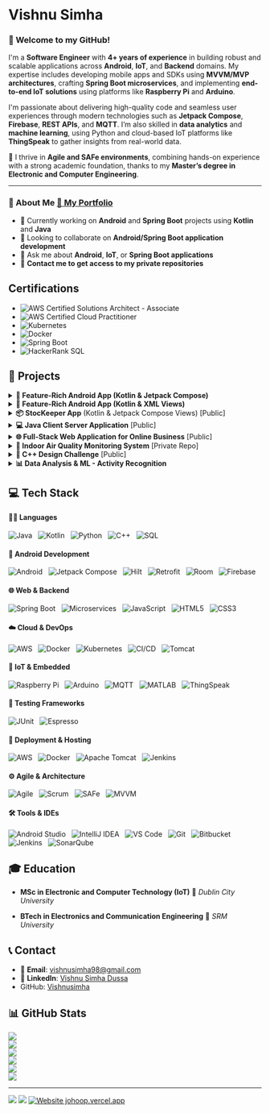 # Vishnu Simha 
### 👋 Welcome to my GitHub! 

I'm a **Software Engineer** with **4+ years of experience** in building robust and scalable applications across **Android**, **IoT**, and **Backend** domains. My expertise includes developing mobile apps and SDKs using **MVVM/MVP architectures**, crafting **Spring Boot microservices**, and implementing **end-to-end IoT solutions** using platforms like **Raspberry Pi** and **Arduino**.

I'm passionate about delivering high-quality code and seamless user experiences through modern technologies such as **Jetpack Compose**, **Firebase**, **REST APIs**, and **MQTT**. I’m also skilled in **data analytics** and **machine learning**, using Python and cloud-based IoT platforms like **ThingSpeak** to gather insights from real-world data.

🔁 I thrive in **Agile and SAFe environments**, combining hands-on experience with a strong academic foundation, thanks to my **Master’s degree in Electronic and Computer Engineering**.

---

### 🚀 About Me [🔗 My Portfolio](https://vishnusimha.github.io/vishnuportfolio/)

- 🔭 Currently working on **Android** and **Spring Boot** projects using **Kotlin** and **Java**  
- 👯 Looking to collaborate on **Android/Spring Boot application development**  
- 💬 Ask me about **Android**, **IoT**, or **Spring Boot applications**  
- 🔐 **Contact me to get access to my private repositories**


## Certifications

- ![AWS Certified Solutions Architect - Associate](https://img.shields.io/badge/AWS_Solutions_Architect_Associate-%23FF9900?style=for-the-badge&logo=amazonaws&logoColor=white)
- ![AWS Certified Cloud Practitioner](https://img.shields.io/badge/AWS_Cloud_Practitioner-%23FF9900?style=for-the-badge&logo=amazonaws&logoColor=white)
- ![Kubernetes](https://img.shields.io/badge/Kubernetes_%28Udemy%29-%2300578B?style=for-the-badge&logo=kubernetes&logoColor=white) 
- ![Docker](https://img.shields.io/badge/Docker_for_Java_Developers-%230db7ed?style=for-the-badge&logo=docker&logoColor=white) 
- ![Spring Boot](https://img.shields.io/badge/Spring_Boot_TDD%2C_Spring_Data%2C_Spring_Security-%236DB33F?style=for-the-badge&logo=springboot&logoColor=white) 
- ![HackerRank SQL](https://img.shields.io/badge/SQL_HackerRank-%2300C7B7?style=for-the-badge&logo=hackerrank&logoColor=white) 

## 🚀 Projects

<details>
  <summary><strong>📱 Feature-Rich Android App (Kotlin & Jetpack Compose)</strong> </summary>
</br>
Welcome to my showcase Android app, a testament to my expertise in Kotlin, Jetpack Compose, and adherence to industry best practices. This project encompasses the latest features and leverages modern technologies to provide a seamless and delightful user experience.

#### Key Features

- **Jetpack Compose UI**: Utilised the power of Jetpack Compose to build a declarative UI with a focus on simplicity and ease of use.
- **MVVM Architecture**: Followed the Model-View-ViewModel architectural pattern for a clean and maintainable codebase.
- **Kotlin Coroutines**: Leveraged Kotlin's coroutine support for asynchronous programming, ensuring smooth app performance.
- **Dependency Injection with Hilt**: Implemented dependency injection using Hilt for efficient and modular code organisation.
- **Room Database**: Integrated Room for local data storage, ensuring data persistence and efficient retrieval.
- **Navigation Component**: Used the Navigation Component to facilitate navigation between different screens in a structured manner.
- **Network Requests with Retrofit**: Integrated Retrofit for seamless communication with backend services through REST APIs.
- **State Management with Jetpack Compose State**: Effectively managed UI state using Jetpack Compose's state management capabilities.
- **Theming and Styling**: Implemented a consistent and visually appealing design with theming and styling best practices.

This Android app project serves as a showcase of my dedication to implementing the latest technologies, adopting best practices, and delivering high-quality, feature-rich applications.

🔗 [View Repository](https://github.com/Vishnusimha/FeaturesCompose)

---
</details>

<details>
  <summary><strong>📱 Feature-Rich Android App (Kotlin & XML Views)</strong></summary>
</br>
Welcome to my showcase Android app, demonstrating my proficiency in Kotlin, XML views, and adherence to industry best practices. This project encompasses the latest features, providing a rich user experience while utilising traditional XML views, view binding, etc.
</br></br>
  
🔗 [View Repository](https://github.com/Vishnusimha/FeaturesXML)

---
</details>

<details>
  <summary><strong>📦 StocKeeper App</strong> (Kotlin & Jetpack Compose Views) [Public]</summary>
</br>
The ultimate stock management tool for homes and businesses. Track, plan, and purchase with ease. You can take care of your inventory with the StocKeeper app. Track stock levels, set alerts, and optimise your purchases. Perfect for homes and businesses.
</br></br>
  
🔗 [View Repository](https://github.com/Vishnusimha/StocKeeper)
  
  ---
</details>

<details>
  <summary><strong>💻 Java Client Server Application</strong> [Public]</summary>
</br>
Designed and developed a Java Client/Server Application, exhibiting mastery in both GUI design and Java development. This project showcases adeptness in creating intuitive GUI layouts utilising Java Swing and Canvas, ensuring a seamless user experience. Key accomplishments include implementing concurrent management of multiple robots, precise collision detection, and establishing real-time data transmission between Client and Server for efficient robot control and monitoring.
</br></br>

🔗 [View Repository](https://github.com/Vishnusimha/JavaClientServerApplication)

---
</details>

<details>
  <summary><strong>🌐 Full-Stack Web Application for Online Business</strong> [Public]</summary>
</br>
Designed and developed a full-stack web application for an online business, showcasing my proficiency in web development, database management, and deployment.</br>
  
- **Backend**: Skillfully crafted a robust Spring Boot backend to handle business logic and data processing.
- **Frontend**: Developed responsive frontend components to create a seamless and user-friendly interface.
- **Database**: Integrated the application with a Mysql database to efficiently manage and store data.
- **Deployment**: Successfully deployed the application on a Tomcat server for production use.

This project highlights my skills in both backend and frontend development, emphasising my ability to create cohesive and functional web applications. The utilisation of Spring Boot ensures a scalable and well-organised backend, while the Mysql database ensures efficient data management. The deployment on a Tomcat server demonstrates my commitment to delivering real-world, production-ready solutions.
</br></br>
🔗 [View Repository](https://github.com/Vishnusimha/cloudnine)

---
</details>

<details>
  <summary><strong>🌿 Indoor Air Quality Monitoring System</strong> [Private Repo]</summary>
</br>
Welcome to the repository for my MSc in IoT project - the Intelligent Indoor Air Quality Monitoring System. This project aims to provide a comprehensive solution for monitoring and optimising air quality within indoor environments.

#### Key Features

##### 1. Data Collection and Measurement
- Implemented the project using a Raspberry Pi and an Adafruit SCD40 Sensor.
- Utilised Python and its advanced libraries for efficient data collection, including parameters such as CO2 levels, humidity, and temperature.

##### 2. Automated Vent Control
- Developed a system to optimise indoor air quality and temperature through automated vent control using a servo motor.
- Implemented logic to regulate airflow based on real-time data, contributing to a healthier indoor environment.

##### 3. Real-time Data and Alerts
- Integrated server functionality into the Raspberry Pi, exposing APIs for data access in JSON and CSV formats.
- Developed a user-friendly Android mobile application to display real-time and historical data from ThingSpeak Cloud and Raspberry Server.
- Implemented timely alerts for potential air quality issues, ensuring proactive measures can be taken.

##### 4. Reporting and Analysis
- Automated the generation of air quality reports in the Raspberry Pi, providing insights into the frequency of ventilation requirements.
- Conducted a comparative analysis by incorporating a DHT11 sensor to enhance system performance and accuracy.

🔐 Private Repository

---
</details>

<details>
  <summary><strong>🔐 C++ Design Challenge</strong> [Public]</summary>
</br>
Designed and implemented a robust C++ security system with keypad, fingerprint, and hybrid locks for flexible authentication. Proficiently applied OOP principles like inheritance, polymorphism, and dynamic memory management. Showcased expertise in container classes and algorithms for efficient data manipulation. Overall, demonstrated strong capabilities in software design and implementation.
</br></br>
  
🔗 [View Repository](https://github.com/Vishnusimha/CppDesignChallange)

---
</details>

<details>
  <summary><strong>📊 Data Analysis & ML - Activity Recognition</strong></summary>
</br>
Developed and fine-tuned a predictive model for human activity recognition using sensor data, involving comprehensive data analysis, meticulous model selection, and precise hyperparameter tuning. The result was a well-documented and easily reproducible solution. Furthermore, enhanced the existing codebase by introducing a validation set and conducting user-specific training experiments, enabling a thorough assessment of the model's performance, including various metrics, a detailed confusion matrix, and an in-depth analysis of the ROC curve. Moreover, acquired a good knowledge of supervised and unsupervised learning.
</br></br>
📌 Academic Project

  ---
</details>



## 💻 Tech Stack

#### 👨‍💻 Languages

![Java](https://img.shields.io/badge/Java-%23ED8B00.svg?style=for-the-badge&logo=openjdk&logoColor=white&logoWidth=15) &nbsp; ![Kotlin](https://img.shields.io/badge/Kotlin-%237F52FF.svg?style=for-the-badge&logo=kotlin&logoColor=white&logoWidth=15) &nbsp; ![Python](https://img.shields.io/badge/Python-%233776AB.svg?style=for-the-badge&logo=python&logoColor=white&logoWidth=15) &nbsp; ![C++](https://img.shields.io/badge/C++-%2300599C.svg?style=for-the-badge&logo=c%2B%2B&logoColor=white&logoWidth=15) &nbsp; ![SQL](https://img.shields.io/badge/SQL-%2300C7B7.svg?style=for-the-badge&logo=sqlite&logoColor=white&logoWidth=15)

#### 📱 Android Development

![Android](https://img.shields.io/badge/Android-%233DDC84.svg?style=for-the-badge&logo=android&logoColor=white&logoWidth=15) &nbsp; ![Jetpack Compose](https://img.shields.io/badge/Jetpack_Compose-%23007ACC.svg?style=for-the-badge&logo=jetpackcompose&logoColor=white&logoWidth=15) &nbsp; ![Hilt](https://img.shields.io/badge/Hilt-%23007396.svg?style=for-the-badge&logo=dagger&logoColor=white&logoWidth=15) &nbsp; ![Retrofit](https://img.shields.io/badge/Retrofit-%23FF4081.svg?style=for-the-badge&logo=android&logoColor=white&logoWidth=15) &nbsp; ![Room](https://img.shields.io/badge/Room-%23007396.svg?style=for-the-badge&logo=android&logoColor=white&logoWidth=15) &nbsp; ![Firebase](https://img.shields.io/badge/Firebase-%23FFCA28.svg?style=for-the-badge&logo=firebase&logoColor=black&logoWidth=15)

#### 🌐 Web & Backend

![Spring Boot](https://img.shields.io/badge/Spring_Boot-%236DB33F.svg?style=for-the-badge&logo=springboot&logoColor=white&logoWidth=15) &nbsp; ![Microservices](https://img.shields.io/badge/Microservices-%23FF6F00.svg?style=for-the-badge&logo=spring&logoColor=white&logoWidth=15) &nbsp; ![JavaScript](https://img.shields.io/badge/JavaScript-%23F7DF1E.svg?style=for-the-badge&logo=javascript&logoColor=black&logoWidth=15) &nbsp; ![HTML5](https://img.shields.io/badge/HTML5-%23E34F26.svg?style=for-the-badge&logo=html5&logoColor=white&logoWidth=15) &nbsp; ![CSS3](https://img.shields.io/badge/CSS3-%231572B6.svg?style=for-the-badge&logo=css3&logoColor=white&logoWidth=15)

#### ☁️ Cloud & DevOps

![AWS](https://img.shields.io/badge/AWS-%23FF9900.svg?style=for-the-badge&logo=amazonaws&logoColor=white&logoWidth=15) &nbsp; ![Docker](https://img.shields.io/badge/Docker-%230db7ed.svg?style=for-the-badge&logo=docker&logoColor=white&logoWidth=15) &nbsp; ![Kubernetes](https://img.shields.io/badge/Kubernetes-%23326CE5.svg?style=for-the-badge&logo=kubernetes&logoColor=white&logoWidth=15) &nbsp; ![CI/CD](https://img.shields.io/badge/CI%2FCD-%23A020F0.svg?style=for-the-badge&logo=githubactions&logoColor=white&logoWidth=15) &nbsp; ![Tomcat](https://img.shields.io/badge/Tomcat-%23F8DC75.svg?style=for-the-badge&logo=apachetomcat&logoColor=black&logoWidth=15)

#### 📡 IoT & Embedded

![Raspberry Pi](https://img.shields.io/badge/Raspberry%20Pi-%23C51A4A.svg?style=for-the-badge&logo=raspberrypi&logoColor=white&logoWidth=15) &nbsp; ![Arduino](https://img.shields.io/badge/Arduino-%2300979D.svg?style=for-the-badge&logo=arduino&logoColor=white&logoWidth=15) &nbsp; ![MQTT](https://img.shields.io/badge/MQTT-%23FF9800.svg?style=for-the-badge&logo=eclipse-mosquitto&logoColor=white&logoWidth=15) &nbsp; ![MATLAB](https://img.shields.io/badge/MATLAB-%23E16737.svg?style=for-the-badge&logo=mathworks&logoColor=white&logoWidth=15) &nbsp; ![ThingSpeak](https://img.shields.io/badge/ThingSpeak-%23007ACC.svg?style=for-the-badge&logo=thingsboard&logoColor=white&logoWidth=15)

#### 🧪 Testing Frameworks

![JUnit](https://img.shields.io/badge/JUnit-%2325A162.svg?style=for-the-badge&logo=junit5&logoColor=white&logoWidth=15) &nbsp; ![Espresso](https://img.shields.io/badge/Espresso-%23003A57.svg?style=for-the-badge&logo=android&logoColor=white&logoWidth=15)

#### 🚀 Deployment & Hosting

![AWS](https://img.shields.io/badge/AWS-%23FF9900.svg?style=for-the-badge&logo=amazonaws&logoColor=white&logoWidth=15) &nbsp; ![Docker](https://img.shields.io/badge/Docker-%230db7ed.svg?style=for-the-badge&logo=docker&logoColor=white&logoWidth=15) &nbsp; ![Apache Tomcat](https://img.shields.io/badge/Tomcat-%23F8DC75.svg?style=for-the-badge&logo=apachetomcat&logoColor=black&logoWidth=15) &nbsp; ![Jenkins](https://img.shields.io/badge/Jenkins-%23D24939.svg?style=for-the-badge&logo=jenkins&logoColor=white&logoWidth=15)

#### ⚙️ Agile & Architecture

![Agile](https://img.shields.io/badge/Agile-%230081C1.svg?style=for-the-badge&logo=agile&logoColor=white&logoWidth=15) &nbsp; ![Scrum](https://img.shields.io/badge/Scrum-%2300A9E0.svg?style=for-the-badge&logo=scrumalliance&logoColor=white&logoWidth=15) &nbsp; ![SAFe](https://img.shields.io/badge/SAFe-%23004C97.svg?style=for-the-badge&logo=safe&logoColor=white&logoWidth=15) &nbsp; ![MVVM](https://img.shields.io/badge/MVVM-%23007396.svg?style=for-the-badge&logo=android&logoColor=white&logoWidth=15)

#### 🛠️ Tools & IDEs

![Android Studio](https://img.shields.io/badge/Android%20Studio-3DDC84.svg?style=for-the-badge&logo=androidstudio&logoColor=white&logoWidth=15) &nbsp; ![IntelliJ IDEA](https://img.shields.io/badge/IntelliJ%20IDEA-%23000000.svg?style=for-the-badge&logo=intellij-idea&logoColor=white&logoWidth=15) &nbsp; ![VS Code](https://img.shields.io/badge/VS%20Code-%23007ACC.svg?style=for-the-badge&logo=visual-studio-code&logoColor=white&logoWidth=15) &nbsp; ![Git](https://img.shields.io/badge/Git-%23F05032.svg?style=for-the-badge&logo=git&logoColor=white&logoWidth=15) &nbsp; ![Bitbucket](https://img.shields.io/badge/Bitbucket-%230047B3.svg?style=for-the-badge&logo=bitbucket&logoColor=white&logoWidth=15) &nbsp; ![Jenkins](https://img.shields.io/badge/Jenkins-%23D24939.svg?style=for-the-badge&logo=jenkins&logoColor=white&logoWidth=15) &nbsp; ![SonarQube](https://img.shields.io/badge/SonarQube-%2300C7B7.svg?style=for-the-badge&logo=sonarqube&logoColor=white&logoWidth=15)

## 🎓 Education

- **MSc in Electronic and Computer Technology (IoT)**
  📍 *Dublin City University*  

- **BTech in Electronics and Communication Engineering**
  📍 *SRM University* 

  
## 📞 Contact

- 📧 **Email**: [vishnusimha98@gmail.com](mailto:vishnusimha98@gmail.com)
- 💼 **LinkedIn**: [Vishnu Simha Dussa](https://www.linkedin.com/in/vishnusimhadussa/)
- GitHub: [Vishnusimha](https://github.com/Vishnusimha)
  
## 📊 GitHub Stats
![](https://github-readme-stats.vercel.app/api?username=Vishnusimha&theme=dark&hide_border=false&include_all_commits=true&count_private=true)<br/>
![](https://github-readme-streak-stats.herokuapp.com/?user=Vishnusimha&theme=dark&hide_border=false)<br/>
![](https://github-readme-stats.vercel.app/api/top-langs/?username=Vishnusimha&theme=dark&hide_border=false&layout=compact)<br/>
![](https://github-profile-summary-cards.vercel.app/api/cards/most-commit-language.svg?username=Vishnusimha)<br/>
![](https://github-profile-summary-cards.vercel.app/api/cards/repos-per-language.svg?username=Vishnusimha)<br/>
![](https://github-profile-trophy.vercel.app/?username=Vishnusimha&theme=dark&row=1&column=3)<br/>

---

[![](https://visitcount.itsvg.in/api?id=Vishnusimha&icon=4&color=9)](https://visitcount.itsvg.in)
![](https://komarev.com/ghpvc/?username=Vishnusimha)
[![Website johoop.vercel.app](https://img.shields.io/website-up-down-green-red/http/shields.io.svg)](https://johoop.vercel.app)
